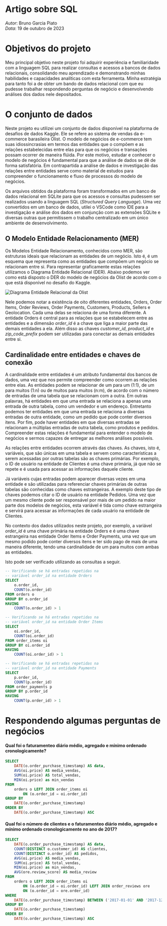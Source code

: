 # Artigo sobre SQL

*Autor*: Bruno Garcia Piato <br>
*Data*: 19 de outubro de 2023


# Objetivos do projeto
Meu principal objetivo neste projeto foi adquirir experiência e familiaridade com a linguagem SQL para realizar consultas e acessos a bancos de dados relacionais, consolidando meu aprendizado e demonstrando minhas habilidades e capacidades analíticas com esta ferramenta. Minha estratégia para tanto foi a de obter um bando de dados relacional com que eu pudesse trabalhar respondendo perguntas de negócio e desenvolvendo análises dos dados nele depositados. 


# O conjunto de dados
Neste projeto eu utilizei um conjunto de dados disponível na plataforma de desafios de dados Kaggle. Ele se refere ao sistema de vendas da e-commerce barasileira Olist. O modelo de negócios de e-commerce tem suas idiossincrasias em termos das entidades que o compõem e as relações estabelecidas entre elas para que os negócios e transações possam ocorrer de maneira flúida. Por este motivo, estudar e conhecer o modelo de negócios é fundamental para que a análise de dados se dê de forma satisfatória. Em contrapartida a análise de dados e investigação das relações entre entidades serve como material de estudos para compreender o funcionamento e fluxo de processos do modelo de negócios. 

Os arquivos obtidos da plataforma foram transformados em um banco de dados relacional em SQLite para que os acessos e consultas pudessem ser realizados usando a linguagem SQL (*Structured Query Language*). Uma vez convertidos em um banco de dados, utilei o VSCode como IDE para a investigação e análise dos dados em conjunção com as extensões SQLite e diversas outras que permitissem o trabalho centralizado em um único ambiente de desenvolvimento. 


## O Modelo Entidade Relacionamento (MER)
Os Modelos Entidade Relacionamento, conhecidos como MER, são estruturas ideais que relacionam as entidades de um negócio. Isto é, é um esquema que representa como as entidades que compõem um negócio se relacionam entre si. Para representar graficamente estas relações utilizamos o Diagrama Entidade Relacional (DER). Abaixo podemos ver como está disposto o DER do modelo de negócios da Olist de acordo com o que está disponível no desafio do Kaggle.

![Diagrama Entidade Relacional da Olist](https://i.imgur.com/HRhd2Y0.png)

Nele podemos notar a existência de oito diferentes entidades, Orders, Order Items, Order Reviews, Order Payments, Customers, Products, Sellers e Geolocation. Cada uma delas se relaciona de uma forma diferente. A entidade Orders é central para as relações que se estabelecem entre as entidades e a dimensão *order_id* é a chave que liga a maior parte das demais entidades a ela. Além disso as chaves *customer_id*, *product_id* e *zip_code_prefix* podem ser utilizadas para conectar as demais entidades entre si.

## Cardinalidade entre entidades e chaves de conexão
A cardinalidade entre entidades é um atributo fundamental dos bancos de dados, uma vez que nos permite compreender como ocorrem as relações entre elas. As entidades podem se relacionar de um para um (1:1), de um para muitos (1:n) ou de muitos para muitos (n:m), de acordo com o número de entradas de uma tabela que se relacionam com a outra. Em outras palavras, há entidades em que uma entrada se relaciona a apenas uma entrada de outra tabela, como um vendedor e um endereço. Entretanto podemos ter entidades em que uma entrada se relaciona a diversas entradas de outra entidade, como um pedido que pode conter diversos itens. Por fim, pode haver entidades em que diversas entradas se relacionam a múltiplas entradas de outra tabela, como produtos e pedidos. Compreender estas relações é fundamental para entender o modelo de negócios e sermos capazes de entregar as melhores análises possíveis.

As relações entre entidades ocorrem através das chaves. As chaves, isto é, variáveis, que são únicas em uma tabela e servem como características a serem acessadas por outras tabelas são as chaves primárias. Por exemplo, o ID de usuário na entidade de Clientes é uma chave primária, já que não se repete e é usada para acessar as informações daquele cliente.

Já variáveis cujas entradas podem aparecer diversas vezes em uma entidade e são utilizadas para referenciar chaves primárias de outras tabelas são conhecidas como chaves estrangeiras. A exemplo deste tipo de chaves podemos citar o ID de usuário na entidade Pedidos. Uma vez que um mesmo cliente pode ser responsável por mais de um pedido na maior parte dos modelos de negócios, esta variável é tida como chave estrangeira e servirá para acessar as informações de cada usuário na entidade de Clientes. 

No contexto dos dados utilizados neste projeto, por exemplo, a variável *order_id* é uma chave primária na entidade Orders e é uma chave estrangeira nas entidade Order Items e Order Payments, uma vez que um mesmo podido pode conter diversos itens e ter sido pago de mais de uma maneira diferente, tendo uma cardinalidade de um para muitos com ambas as entidades. 

Isto pode ser verificado utilizando as consultas a seguir.
```sql
-- Verificando se há entradas repetidas na 
-- variável order_id na entidade Orders
SELECT 
    o.order_id,
    COUNT(o.order_id) 
FROM orders o
GROUP BY o.order_id
HAVING  
    COUNT(o.order_id) > 1

-- Verificando se há entradas repetidas na 
-- variável order_id na entidade Order Items
SELECT 
    oi.order_id,
    COUNT(oi.order_id) 
FROM order_items oi
GROUP BY oi.order_id
HAVING  
    COUNT(oi.order_id) > 1

-- Verificando se há entradas repetidas na 
-- variável order_id na entidade Payments
SELECT 
    p.order_id,
    COUNT(p.order_id) 
FROM order_payments p
GROUP BY p.order_id
HAVING  
    COUNT(p.order_id) > 1
```

# Respondendo algumas perguntas de negócios

#### Qual foi o faturamenteo diário médio, agregado e mínimo ordenado cronologicamente?

```sql
SELECT 
    DATE(o.order_purchase_timestamp) AS data, 
    AVG(oi.price) AS media_vendas,
    SUM(oi.price) AS total_vendas,
    MIN(oi.price) as min_vendas
FROM 
    orders o LEFT JOIN order_items oi 
        ON (o.order_id = oi.order_id)
GROUP BY 
    DATE(o.order_purchase_timestamp)
ORDER BY 
    DATE(o.order_purchase_timestamp) ASC
```

#### Qual foi o número de clientes e o faturamenteo diário médio, agregado e mínimo ordenado cronologicamente no ano de 2017?

```sql
SELECT 
    DATE(o.order_purchase_timestamp) AS data, 
    COUNT(DISTINCT o.customer_id) AS clientes,
    COUNT(DISTINCT o.order_id) AS pedidos,
    AVG(oi.price) AS media_vendas,
    SUM(oi.price) AS total_vendas,
    MIN(oi.price) as min_vendas,
    AVG(ore.review_score) AS media_review
FROM 
    orders o LEFT JOIN order_items oi 
        ON (o.order_id = oi.order_id) LEFT JOIN order_reviews ore
        ON (o.order_id = ore.order_id)
WHERE
    DATE(o.order_purchase_timestamp) BETWEEN ('2017-01-01' AND '2017-12-31')
GROUP BY 
    DATE(o.order_purchase_timestamp)
ORDER BY 
    DATE(o.order_purchase_timestamp) ASC
```
